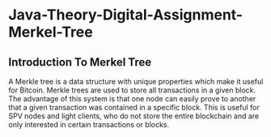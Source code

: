 # Java-Theory-Digital-Assignment-Merkel-Tree
## Introduction To Merkel Tree

A Merkle tree is a data structure with unique properties which make it useful for Bitcoin. Merkle trees are used to store all transactions in a given block. The advantage of this system is that one node can easily prove to another that a given transaction was contained in a specific block. This is useful for SPV nodes and light clients, who do not store the entire blockchain and are only interested in certain transactions or blocks.
